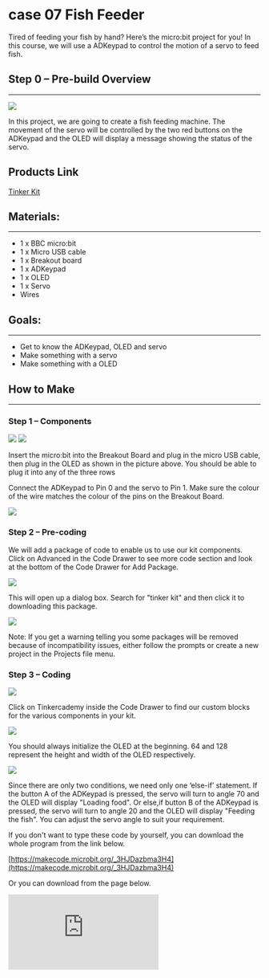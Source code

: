 # case 07 Fish Feeder

Tired of feeding your fish by hand? Here’s the micro:bit project for you!
In this course, we will use a ADKeypad to control the motion of a servo to feed fish.


## Step 0 – Pre-build Overview
---

![](./images/QO4eC0H.png)

In this project, we are going to create a fish feeding machine. The movement of the servo will be controlled by the two red buttons on the ADKeypad and the OLED will display a message showing the status of the servo.

## Products Link

[Tinker Kit](https://shop.elecfreaks.com/products/elecfreaks-micro-bit-tinker-kit-without-micro-bit-board?_pos=1&_sid=a3579b340&_ss=r)

## Materials:
---

- 1 x BBC micro:bit
- 1 x Micro USB cable
- 1 x Breakout board
- 1 x ADKeypad
- 1 x OLED
- 1 x Servo
- Wires


## Goals:
---

- Get to know the ADKeypad, OLED and servo
- Make something with a servo
- Make something with a OLED


## How to Make
---

### Step 1 – Components

![](./images/FNUJhZ3.jpg)
![](./images/BAovMFM.jpg)

Insert the micro:bit into the Breakout Board and plug in the micro USB cable, then plug in the OLED as shown in the picture above. You should be able to plug it into any of the three rows

Connect the ADKeypad to Pin 0 and the servo to Pin 1. Make sure the colour of the wire matches the colour of the pins on the Breakout Board.

![](./images/FHD6oh8.jpg)

### Step 2 – Pre-coding

We will add a package of code to enable us to use our kit components. Click on Advanced in the Code Drawer to see more code section and look at the bottom of the Code Drawer for Add Package.

![](./images/TF3bfdq.jpg)

This will open up a dialog box. Search for "tinker kit" and then click it to downloading this package.

![](./images/nOIgk5u.png)

Note: If you get a warning telling you some packages will be removed because of incompatibility issues, either follow the prompts or create a new project in the Projects file menu.

### Step 3 – Coding

![](./images/qLksxfG.jpg)

Click on Tinkercademy inside the Code Drawer to find our custom blocks for the various components in your kit.

![](./images/6CUN5SW.jpg)

You should always initialize the OLED at the beginning. 64 and 128 represent the height and width of the OLED respectively.

![](./images/gRJsbmX.jpg)

Since there are only two conditions, we need only one ‘else-if’ statement.
If the button A of the ADKeypad is pressed, the servo will turn to angle 70 and the OLED will display "Loading food".
Or else,if button B of the ADKeypad is pressed, the servo will turn to angle 20 and the OLED will display "Feeding the fish".
You can adjust the servo angle to suit your requirement.

If you don't want to type these code by yourself, you can download the whole program from the link below.

[https://makecode.microbit.org/_3HJDazbma3H4](https://makecode.microbit.org/_3HJDazbma3H4)

Or you can download from the page below.

<div
    style={{
        position: 'relative',
        paddingBottom: '60%',
        overflow: 'hidden',
    }}
>
    <iframe
        src="https://makecode.microbit.org/_3HJDazbma3H4"
        frameborder="0"
        sandbox="allow-popups allow-forms allow-scripts allow-same-origin"
        style={{
            position: 'absolute',
            width: '100%',
            height: '100%',
        }}
    />
</div>


### Step 4 – Success!

Success! You have created a fish feeding machine!
